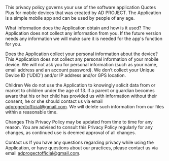 This privacy policy governs your use of the software application Quotes Plus for mobile devices that was created by AD PROJECT. The Application is a simple mobile app and can be used by people of any age.

What information does the Application obtain and how is it used? The Application does not collect any information from you. If the future version needs any information we will make sure it is needed for the app's function for you.

Does the Application collect your personal information about the device? This Application does not collect any personal information of your mobile device. We will not ask you for personal information (such as your name, email address and an account password). We don’t collect your Unique Device ID (‘UDID’) and/or IP address and/or GPS location.

Children We do not use the Application to knowingly solicit data from or market to children under the age of 13. If a parent or guardian becomes aware that his or her child has provided us with information without their consent, he or she should contact us via email adprogectofficial@gmail.com. We will delete such information from our files within a reasonable time.

Changes This Privacy Policy may be updated from time to time for any reason. You are advised to consult this Privacy Policy regularly for any changes, as continued use is deemed approval of all changes.

Contact us If you have any questions regarding privacy while using the Application, or have questions about our practices, please contact us via email adprogectofficial@gmail.com.
